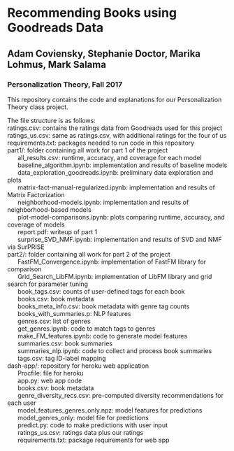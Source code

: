 # Recommending Books using Goodreads Data
## Adam Coviensky, Stephanie Doctor, Marika Lohmus, Mark Salama
### Personalization Theory, Fall 2017

This repository contains the code and explanations for our Personalization Theory class project.

The file structure is as follows:  
ratings.csv: contains the ratings data from Goodreads used for this project  
ratings_us.csv: same as ratings.csv, with additional ratings for the four of us
requirements.txt: packages needed to run code in this repository  
part1/: folder containing all work for part 1 of the project  
&nbsp;&nbsp;&nbsp;&nbsp;&nbsp;&nbsp;all_results.csv: runtime, accuracy, and coverage for each model  
&nbsp;&nbsp;&nbsp;&nbsp;&nbsp;&nbsp;baseline_algorithm.ipynb: implementation and results of baseline models  
&nbsp;&nbsp;&nbsp;&nbsp;&nbsp;&nbsp;data_exploration_goodreads.ipynb: preliminary data exploration and plots  
&nbsp;&nbsp;&nbsp;&nbsp;&nbsp;&nbsp;matrix-fact-manual-regularized.ipynb: implementation and results of Matrix Factorization  
&nbsp;&nbsp;&nbsp;&nbsp;&nbsp;&nbsp;neighborhood-models.ipynb: implementation and results of neighborhood-based models  
&nbsp;&nbsp;&nbsp;&nbsp;&nbsp;&nbsp;plot-model-comparisons.ipynb: plots comparing runtime, accuracy, and coverage of models  
&nbsp;&nbsp;&nbsp;&nbsp;&nbsp;&nbsp;report.pdf: writeup of part 1  
&nbsp;&nbsp;&nbsp;&nbsp;&nbsp;&nbsp;surprise_SVD_NMF.ipynb: implementation and results of SVD and NMF via SurPRISE  
part2/: folder containing all work for part 2 of the project  
&nbsp;&nbsp;&nbsp;&nbsp;&nbsp;&nbsp;FastFM_Convergence.ipynb: implementation of FastFM library for comparison  
&nbsp;&nbsp;&nbsp;&nbsp;&nbsp;&nbsp;Grid_Search_LibFM.ipynb: implementation of LibFM library and grid search for parameter tuning  
&nbsp;&nbsp;&nbsp;&nbsp;&nbsp;&nbsp;book_tags.csv: counts of user-defined tags for each book  
&nbsp;&nbsp;&nbsp;&nbsp;&nbsp;&nbsp;books.csv: book metadata  
&nbsp;&nbsp;&nbsp;&nbsp;&nbsp;&nbsp;books_meta_info.csv: book metadata with genre tag counts  
&nbsp;&nbsp;&nbsp;&nbsp;&nbsp;&nbsp;books_with_summaries.p: NLP features  
&nbsp;&nbsp;&nbsp;&nbsp;&nbsp;&nbsp;genres.csv: list of genres  
&nbsp;&nbsp;&nbsp;&nbsp;&nbsp;&nbsp;get_genres.ipynb: code to match tags to genres  
&nbsp;&nbsp;&nbsp;&nbsp;&nbsp;&nbsp;make_FM_features.ipynb: code to generate model features  
&nbsp;&nbsp;&nbsp;&nbsp;&nbsp;&nbsp;summaries.csv: book summaries  
&nbsp;&nbsp;&nbsp;&nbsp;&nbsp;&nbsp;summaries_nlp.ipynb: code to collect and process book summaries  
&nbsp;&nbsp;&nbsp;&nbsp;&nbsp;&nbsp;tags.csv: tag ID-label mapping  
dash-app/: repository for heroku web application  
&nbsp;&nbsp;&nbsp;&nbsp;&nbsp;&nbsp;Procfile: file for heroku  
&nbsp;&nbsp;&nbsp;&nbsp;&nbsp;&nbsp;app.py: web app code  
&nbsp;&nbsp;&nbsp;&nbsp;&nbsp;&nbsp;books.csv: book metadata  
&nbsp;&nbsp;&nbsp;&nbsp;&nbsp;&nbsp;genre_diversity_recs.csv: pre-computed diversity recommendations for each user  
&nbsp;&nbsp;&nbsp;&nbsp;&nbsp;&nbsp;model_features_genres_only.npz: model features for predictions  
&nbsp;&nbsp;&nbsp;&nbsp;&nbsp;&nbsp;model_genres_only: model file for predictions  
&nbsp;&nbsp;&nbsp;&nbsp;&nbsp;&nbsp;predict.py: code to make predictions with user input  
&nbsp;&nbsp;&nbsp;&nbsp;&nbsp;&nbsp;ratings_us.csv: ratings data plus our ratings  
&nbsp;&nbsp;&nbsp;&nbsp;&nbsp;&nbsp;requirements.txt: package requirements for web app  